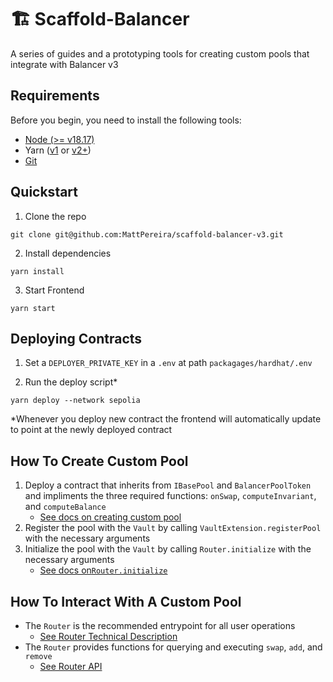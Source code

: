 # 🏗 Scaffold-Balancer

A series of guides and a prototyping tools for creating custom pools that integrate with Balancer v3

## Requirements

Before you begin, you need to install the following tools:

- [Node (>= v18.17)](https://nodejs.org/en/download/)
- Yarn ([v1](https://classic.yarnpkg.com/en/docs/install/) or [v2+](https://yarnpkg.com/getting-started/install))
- [Git](https://git-scm.com/downloads)

## Quickstart

1. Clone the repo

```
git clone git@github.com:MattPereira/scaffold-balancer-v3.git
```

2. Install dependencies

```
yarn install
```

3. Start Frontend

```
yarn start
```

## Deploying Contracts

1. Set a `DEPLOYER_PRIVATE_KEY` in a `.env` at path `packagages/hardhat/.env`

2. Run the deploy script\*

```
yarn deploy --network sepolia
```

\*Whenever you deploy new contract the frontend will automatically update to point at the newly deployed contract

## How To Create Custom Pool

1. Deploy a contract that inherits from `IBasePool` and `BalancerPoolToken` and impliments the three required functions: `onSwap`, `computeInvariant`, and `computeBalance`
   - [See docs on creating custom pool](https://docs-v3.balancer.fi/concepts/guides/create-custom-amm-with-novel-invariant.html#build-your-custom-amm)
2. Register the pool with the `Vault` by calling `VaultExtension.registerPool` with the necessary arguments
3. Initialize the pool with the `Vault` by calling `Router.initialize` with the necessary arguments
   - [See docs on`Router.initialize`](https://docs-v3.balancer.fi/concepts/router/overview.html#initialize)

## How To Interact With A Custom Pool

- The `Router` is the recommended entrypoint for all user operations
  - [See Router Technical Description](https://docs-v3.balancer.fi/concepts/router/technical.html)
- The `Router` provides functions for querying and executing `swap`, `add`, and `remove`
  - [See Router API](https://docs-v3.balancer.fi/concepts/router/overview.html)
